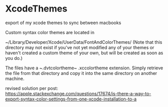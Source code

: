 # XcodeThemes
export of my xcode themes to sync between macbooks

Custom syntax color themes are located in

~/Library/Developer/Xcode/UserData/FontAndColorThemes/
(Note that this directory may not exist if you've not yet modified any of your themes or haven't created a custom theme of your own, but will be created as soon as you do.)

The files have a ~.dvtcolortheme~ .xccolortheme extension. Simply retrieve the file from that directory and copy it into the same directory on another machine.

revised solution per post: https://apple.stackexchange.com/questions/17674/is-there-a-way-to-export-syntax-color-settings-from-one-xcode-installation-to-a
